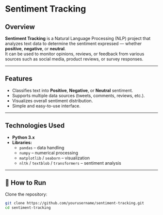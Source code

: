 #  Sentiment Tracking

##  Overview
**Sentiment Tracking** is a Natural Language Processing (NLP) project that analyzes text data to determine the sentiment expressed — whether **positive**, **negative**, or **neutral**.  
It can be used to monitor opinions, reviews, or feedback from various sources such as social media, product reviews, or survey responses.

---

##  Features
- Classifies text into **Positive**, **Negative**, or **Neutral** sentiment.  
- Supports multiple data sources (tweets, comments, reviews, etc.).  
- Visualizes overall sentiment distribution.  
- Simple and easy-to-use interface.

---

##  Technologies Used
- **Python 3.x**  
- **Libraries:**  
  - `pandas` – data handling  
  - `numpy` – numerical processing  
  - `matplotlib` / `seaborn` – visualization  
  - `nltk` / `textblob` / `transformers` – sentiment analysis

---

## 🚀 How to Run
 Clone the repository:
   ```bash
   git clone https://github.com/yourusername/sentiment-tracking.git
   cd sentiment-tracking


